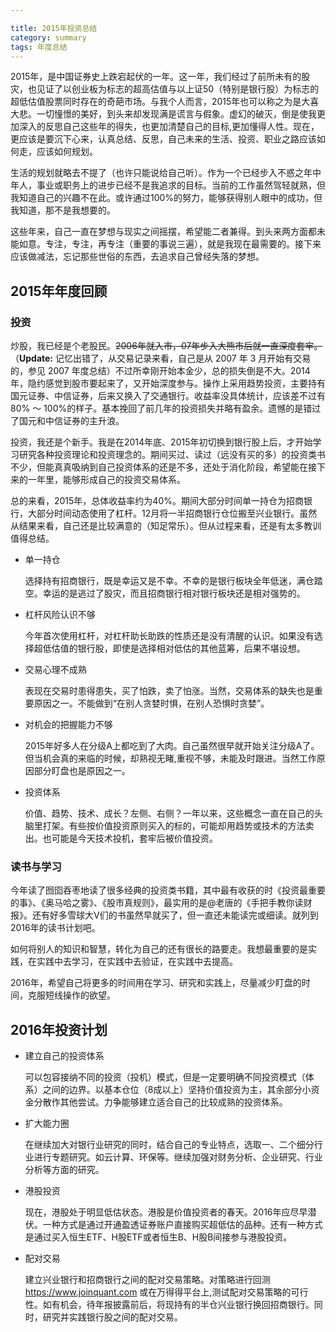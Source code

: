 ```yaml
---

title: 2015年投资总结
category: summary
tags: 年度总结
---
```


2015年，是中国证券史上跌宕起伏的一年。这一年，我们经过了前所未有的股灾，也见证了以创业板为标志的超高估值与以上证50（特别是银行股）为标志的超低估值股票同时存在的奇葩市场。与我个人而言，2015年也可以称之为是大喜大悲。一切憧憬的美好，到头来却发现满是谎言与假象。虚幻的破灭，倒是使我更加深入的反思自己这些年的得失，也更加清楚自己的目标,更加懂得人性。现在，更应该是要沉下心来，认真总结、反思，自己未来的生活、投资、职业之路应该如何走，应该如何规划。

生活的规划就略去不提了（也许只能说给自己听）。作为一个已经步入不惑之年中年人，事业或职务上的进步已经不是我追求的目标。当前的工作虽然驾轻就熟，但我知道自己的兴趣不在此。或许通过100%的努力，能够获得别人眼中的成功，但我知道，那不是我想要的。

这些年来，自己一直在梦想与现实之间摇摆，希望能二者兼得。到头来两方面都未能如意。专注，专注，再专注（重要的事说三遍），就是我现在最需要的。接下来应该做减法，忘记那些世俗的东西，去追求自己曾经失落的梦想。

## 2015年年度回顾

### 投资

炒股，我已经是个老股民。~~2006年就入市，07年步入大熊市后就一直深度套牢。~~ （**Update:** 记忆出错了，从交易记录来看，自己是从 2007 年 3 月开始有交易的，参见 2007 年度总结）不过所幸刚开始本金少，总的损失倒是不大。2014年，隐约感觉到股市要起来了，又开始深度参与。操作上采用趋势投资，主要持有国元证券、中信证券，后来又换入了交通银行。收益率没具体统计，应该差不过有80% ～ 100%的样子。基本挽回了前几年的投资损失并略有盈余。遗憾的是错过了国元和中信证券的主升浪。

投资，我还是个新手。我是在2014年底、2015年初切换到银行股上后，才开始学习研究各种投资理论和投资理念的。期间买过、读过（远没有买的多）的投资类书不少，但能真真吸纳到自己投资体系的还是不多，还处于消化阶段，希望能在接下来的一年里，能够形成自己的投资交易体系。

总的来看，2015年，总体收益率约为40%。期间大部分时间单一持仓为招商银行，大部分时间动态使用了杠杆。12月将一半招商银行仓位搬至兴业银行。虽然从结果来看，自己还是比较满意的（知足常乐）。但从过程来看，还是有太多教训值得总结。

* 单一持仓

  选择持有招商银行，既是幸运又是不幸。不幸的是银行板块全年低迷，满仓踏空。幸运的是逃过了股灾，而且招商银行相对银行板块还是相对强势的。

* 杠杆风险认识不够

  今年首次使用杠杆，对杠杆助长助跌的性质还是没有清醒的认识。如果没有选择超低估值的银行股，即使是选择相对低估的其他蓝筹，后果不堪设想。

* 交易心理不成熟

  表现在交易时患得患失，买了怕跌，卖了怕涨。当然，交易体系的缺失也是重要原因之一。不能做到“在别人贪婪时惧，在别人恐惧时贪婪”。

* 对机会的把握能力不够

  2015年好多人在分级A上都吃到了大肉。自己虽然很早就开始关注分级A了。但当机会真的来临的时候，却熟视无睹,重视不够，未能及时跟进。当然工作原因部分盯盘也是原因之一。

* 投资体系

  价值、趋势、技术、成长？左侧、右侧？一年以来，这些概念一直在自己的头脑里打架。有些按价值投资原则买入的标的，可能却用趋势或技术的方法卖出。也可能是今天技术投机，套牢后被价值投资。

### 读书与学习

今年读了囫囵吞枣地读了很多经典的投资类书籍，其中最有收获的时《投资最重要的事》、《奥马哈之雾》、《股市真规则》，最实用的是@老唐的《手把手教你读财报》。还有好多雪球大V们的书虽然早就买了，但一直还未能读完或细读。就列到2016年的读书计划吧。

如何将别人的知识和智慧，转化为自己的还有很长的路要走。我想最重要的是实践，在实践中去学习，在实践中去验证，在实践中去提高。

2016年，希望自己将更多的时间用在学习、研究和实践上，尽量减少盯盘的时间，克服短线操作的欲望。

## 2016年投资计划

* 建立自己的投资体系

  可以包容接纳不同的投资（投机）模式，但是一定要明确不同投资模式（体系）之间的边界。以基本仓位（8成以上）坚持价值投资为主，其余部分小资金分散作其他尝试。力争能够建立适合自己的比较成熟的投资体系。

* 扩大能力圈

  在继续加大对银行业研究的同时，结合自己的专业特点，选取一、二个细分行业进行专题研究。如云计算、环保等。继续加强对财务分析、企业研究、行业分析等方面的研究。

* 港股投资

  现在，港股处于明显低估状态。港股是价值投资者的春天。2016年应尽早潜伏。一种方式是通过开通盈透证券账户直接购买超低估的品种。还有一种方式是通过买入恒生ETF、H股ETF或者恒生B、H股B间接参与港股投资。

* 配对交易

  建立兴业银行和招商银行之间的配对交易策略。对策略进行回测 <https://www.joinquant.com> 或在万得得平台上,测试配对交易策略的可行性。如有机会，待年报披露前后，将现持有的半仓兴业银行换回招商银行。同时，研究并实践银行股之间的配对交易。
